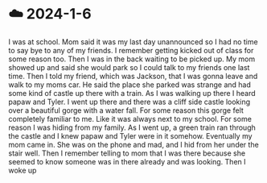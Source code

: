 # ☁️ 2024-1-6

I was at school. Mom said it was my last day unannounced so I had no time to say bye to any of my friends. I remember getting kicked out of class for some reason too. Then I was in the back waiting to be picked up. My mom showed up and said she would park so I could talk to my friends one last time. Then I told my friend, which was Jackson, that I was gonna leave and walk to my moms car. He said the place she parked was strange and had some kind of castle up there with a train. As I was walking up there I heard papaw and Tyler. I went up there and there was a cliff side castle looking over a beautiful gorge with a water fall. For some reason this gorge felt completely familiar to me. Like it was always next to my school. For some reason I was hiding from my family. As I went up, a green train ran through the castle and I knew papaw and Tyler were in it somehow. Eventually my mom came in. She was on the phone and mad, and I hid from her under the stair well. Then I remember telling to mom that I was there because she seemed to know someone was in there already and was looking. Then I woke up
